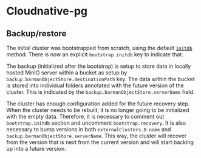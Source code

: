 # Cloudnative-pg

## Backup/restore

The initial cluster was bootstrapped from scratch, using the default [`initdb`](https://cloudnative-pg.io/documentation/1.18/bootstrap/#bootstrap-an-empty-cluster-initdb) method.
There is now an explicit `bootstrap.initdb` key to indicate that.

The backup (initialized after the bootstrap) is setup to store data in locally hosted MinIO server within a bucket as setup by `backup.barmanObjectStore.destinationPath` key.
The data within the bucket is stored into individual folders annotated with the future version of the cluster.
This is indicated by the `backup.barmanObjectStore.serverName` field.

The cluster has enough configuration added for the future recovery step.
When the cluster needs to be rebuilt, it is no longer going to be initialized with the empty data.
Therefore, it is necessary to comment out `bootstrap.initdb` section and uncomment `bootstrap.recovery`.
It is also necessary to bump versions in both `externalClusters.0.name` and `backup.barmanObjectStore.serverName`.
This way, the cluster will recover from the version that is next from the current version and will start backing up into a future version.
